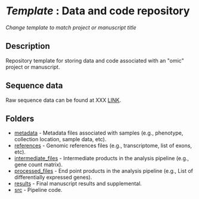 # *Template* : Data and code repository

*Change template to match project or manuscript title* 

## Description

Repository template for storing data and code associated with an "omic" project or manuscript.

## Sequence data

Raw sequence data can be found at XXX [LINK]().

## Folders

* [metadata](https://github.com/adowneywall/dataRepo_template/tree/main/metadata) - Metadata files associated with samples (e.g., phenotype, collection location, sample data, etc).
* [references](https://github.com/adowneywall/dataRepo_template/tree/main/references) - Genomic references files (e.g., transcriptome, list of exons, etc).  
* [intermediate_files](https://github.com/adowneywall/dataRepo_template/tree/main/intermediate_files) - Intermediate products in the analysis pipeline (e.g., gene count matrix).
* [processed_files](https://github.com/adowneywall/dataRepo_template/tree/main/processed_files) - End point products in the analysis pipeline (e.g., List of differentially expressed genes).
* [results](https://github.com/adowneywall/dataRepo_template/tree/main/results) - Final manuscript results and supplemental.
* [src](https://github.com/adowneywall/dataRepo_template/tree/main/src) - Pipeline code.

